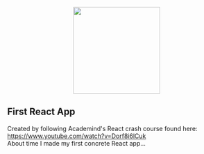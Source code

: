 <p align="center"><a href="https://reactjs.org/" target="_blank"><img src="https://camo.githubusercontent.com/48d099290b4cb2d7937bcd96e8497cf1845b54a810a6432c70cf944b60b40c77/68747470733a2f2f7261776769742e636f6d2f676f72616e67616a69632f72656163742d69636f6e732f6d61737465722f72656163742d69636f6e732e737667" width="200"></a></p>


## First React App

Created by following Academind's React crash course found here: https://www.youtube.com/watch?v=Dorf8i6lCuk  
About time I made my first concrete React app...
